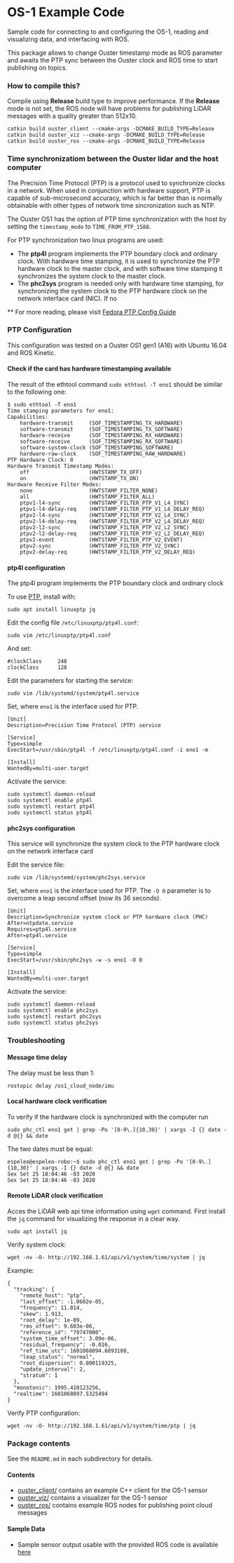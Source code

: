 # OS-1 Example Code
Sample code for connecting to and configuring the OS-1, reading and visualizing
data, and interfacing with ROS.

This package allows to change Ouster timestamp mode as ROS parameter and awaits the PTP sync between the Ouster clock and ROS time to start publishing on topics.

### How to compile this?

Compile using **Release** build type to improve performance. If the **Release** mode is not set, the ROS node will have problems for publishing LiDAR messages with a quality greater than 512x10.

```
catkin build ouster_client --cmake-args -DCMAKE_BUILD_TYPE=Release
catkin build ouster_viz --cmake-args -DCMAKE_BUILD_TYPE=Release
catkin build ouster_ros --cmake-args -DCMAKE_BUILD_TYPE=Release
```

### Time synchronizatiom between the Ouster lidar and the host computer

The Precision Time Protocol (PTP) is a protocol used to synchronize clocks in a network. When used in conjunction with hardware support, PTP is capable of sub-microsecond accuracy, which is far better than is normally obtainable with other types of network time sincronization such as NTP.

The Ouster OS1 has the option of PTP time synchronization with the host by setting the `timestamp_mode` to `TIME_FROM_PTP_1588`.

For PTP synchronization two linux programs are used:

- The **ptp4l** program implements the PTP boundary clock and ordinary clock. With hardware time stamping, it is used to synchronize the PTP hardware clock to the master clock, and with software time stamping it synchronizes the system clock to the master clock. 
- The **phc2sys** program is needed only with hardware time stamping, for synchronizing the system clock to the PTP hardware clock on the network interface card (NIC). If no

** For more reading, please visit [Fedora PTP Config Guide](https://jfearn.fedorapeople.org/fdocs/en-US/Fedora_Draft_Documentation/0.1/html/System_Administrators_Guide/ch-Configuring_PTP_Using_ptp4l.html)

### PTP Configuration

This configuration was tested on a Ouster OS1 gen1 (A16) with Ubuntu 16.04 and ROS Kinetic.

#### Check if the card has hardware timestamping available

The result of the ethtool command `sudo ethtool -T eno1` should be similar to the following one:

```
$ sudo ethtool -T eno1
Time stamping parameters for eno1:
Capabilities:
	hardware-transmit     (SOF_TIMESTAMPING_TX_HARDWARE)
	software-transmit     (SOF_TIMESTAMPING_TX_SOFTWARE)
	hardware-receive      (SOF_TIMESTAMPING_RX_HARDWARE)
	software-receive      (SOF_TIMESTAMPING_RX_SOFTWARE)
	software-system-clock (SOF_TIMESTAMPING_SOFTWARE)
	hardware-raw-clock    (SOF_TIMESTAMPING_RAW_HARDWARE)
PTP Hardware Clock: 0
Hardware Transmit Timestamp Modes:
	off                   (HWTSTAMP_TX_OFF)
	on                    (HWTSTAMP_TX_ON)
Hardware Receive Filter Modes:
	none                  (HWTSTAMP_FILTER_NONE)
	all                   (HWTSTAMP_FILTER_ALL)
	ptpv1-l4-sync         (HWTSTAMP_FILTER_PTP_V1_L4_SYNC)
	ptpv1-l4-delay-req    (HWTSTAMP_FILTER_PTP_V1_L4_DELAY_REQ)
	ptpv2-l4-sync         (HWTSTAMP_FILTER_PTP_V2_L4_SYNC)
	ptpv2-l4-delay-req    (HWTSTAMP_FILTER_PTP_V2_L4_DELAY_REQ)
	ptpv2-l2-sync         (HWTSTAMP_FILTER_PTP_V2_L2_SYNC)
	ptpv2-l2-delay-req    (HWTSTAMP_FILTER_PTP_V2_L2_DELAY_REQ)
	ptpv2-event           (HWTSTAMP_FILTER_PTP_V2_EVENT)
	ptpv2-sync            (HWTSTAMP_FILTER_PTP_V2_SYNC)
	ptpv2-delay-req       (HWTSTAMP_FILTER_PTP_V2_DELAY_REQ)
```

#### ptp4l configuration

The ptp4l program implements the PTP boundary clock and ordinary clock

To use [PTP](https://endruntechnologies.com/pdf/PTP-1588.pdf), install with:
```
sudo apt install linuxptp jq
```

Edit the config file `/etc/linuxptp/ptp4l.conf`:

```
sudo vim /etc/linuxptp/ptp4l.conf
```

And set:

```
#clockClass     248
clockClass      128
```

Edit the parameters for starting the service:
```
sudo vim /lib/systemd/system/ptp4l.service

```
Set, where `eno1` is the interface used for PTP.

```
[Unit]
Description=Precision Time Protocol (PTP) service

[Service]
Type=simple
ExecStart=/usr/sbin/ptp4l -f /etc/linuxptp/ptp4l.conf -i eno1 -m

[Install]
WantedBy=multi-user.target
```
  
Activate the service:
```
sudo systemctl daemon-reload
sudo systemctl enable ptp4l
sudo systemctl restart ptp4l
sudo systemctl status ptp4l
```

#### phc2sys configuration

This service will synchronize the system clock to the PTP hardware clock on the network interface card

Edit the service file: 

```
sudo vim /lib/systemd/system/phc2sys.service
```

Set, where `eno1` is the interface used for PTP. The `-O 0` parameter is to overcome a leap second offset (now its 36 seconds).

```
[Unit]
Description=Synchronize system clock or PTP hardware clock (PHC)
After=ntpdate.service
Requires=ptp4l.service
After=ptp4l.service

[Service]
Type=simple
ExecStart=/usr/sbin/phc2sys -w -s eno1 -O 0

[Install]
WantedBy=multi-user.target
```

Activate the service:
```
sudo systemctl daemon-reload
sudo systemctl enable phc2sys
sudo systemctl restart phc2sys
sudo systemctl status phc2sys
```


### Troubleshooting

#### Message time delay

The delay must be less than 1:

`rostopic delay /os1_cloud_node/imu`

#### Local hardware clock verification

To verify if the hardware clock is synchronized with the computer run 

`sudo phc_ctl eno1 get | grep -Po '[0-9\.]{10,30}' | xargs -I {} date -d @{} && date`

The two dates must be equal:

```
espeleo@espeleo-robo:~$ sudo phc_ctl eno1 get | grep -Po '[0-9\.]{10,30}' | xargs -I {} date -d @{} && date
Sex Set 25 18:04:46 -03 2020
Sex Set 25 18:04:46 -03 2020
```

#### Remote LiDAR clock verification

Acces the LiDAR web api time information using `wget` command. First install the `jq` command for visualizing the response in a clear way.

`sudo apt install jq`

Verify system clock:

`wget -nv -O- http://192.168.1.61/api/v1/system/time/system | jq`

Example:

```
{
  "tracking": {
    "remote_host": "ptp",
    "last_offset": -1.0602e-05,
    "frequency": 11.014,
    "skew": 1.913,
    "root_delay": 1e-09,
    "rms_offset": 9.603e-06,
    "reference_id": "70747000",
    "system_time_offset": 3.09e-06,
    "residual_frequency": -0.016,
    "ref_time_utc": 1601068094.6893108,
    "leap_status": "normal",
    "root_dispersion": 0.000119325,
    "update_interval": 2,
    "stratum": 1
  },
  "monotonic": 1995.410123256,
  "realtime": 1601068097.5325494
}

```

Verify PTP configuration:

`wget -nv -O- http://192.168.1.61/api/v1/system/time/ptp | jq`


### Package contents

See the `README.md` in each subdirectory for details.

#### Contents
* [ouster_client/](ouster_client/README.md) contains an example C++ client for the OS-1 sensor
* [ouster_viz/](ouster_viz/README.md) contains a visualizer for the OS-1 sensor
* [ouster_ros/](ouster_ros/README.md) contains example ROS nodes for publishing point cloud messages

#### Sample Data
* Sample sensor output usable with the provided ROS code is available
  [here](https://data.ouster.io/sample-data-1.12)
